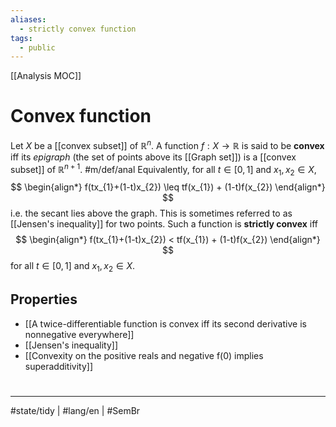 ```yaml
---
aliases:
  - strictly convex function
tags:
  - public
---
```

[[Analysis MOC]]
# Convex function

Let $X$ be a [[convex subset]] of $\mathbb{R}^n$.
A function $f : X \to \mathbb{R}$ is said to be **convex** iff its _epigraph_ (the set of points above its [[Graph set]]) is a [[convex subset]] of $\mathbb{R}^{n+1}$. #m/def/anal 
Equivalently, for all $t \in [0,1]$ and $x_{1},x_{2} \in X$,
 $$
\begin{align*}
f(tx_{1}+(1-t)x_{2}) \leq tf(x_{1}) + (1-t)f(x_{2})
\end{align*}
$$
i.e. the secant lies above the graph.
This is sometimes referred to as [[Jensen's inequality]] for two points.
Such a function is **strictly convex** iff 
$$
\begin{align*}
f(tx_{1}+(1-t)x_{2}) < tf(x_{1}) + (1-t)f(x_{2})
\end{align*}
$$
for all $t \in [0,1]$ and $x_{1},x_{2} \in X$.

## Properties

- [[A twice-differentiable function is convex iff its second derivative is nonnegative everywhere]]
- [[Jensen's inequality]]
- [[Convexity on the positive reals and negative f(0) implies superadditivity]]

#
---
#state/tidy | #lang/en | #SemBr
